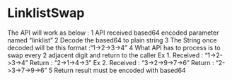 # LinklistSwap
The API will work as below :
1 API received based64 encoded parameter named “linklist”
2 Decode the based64 to plain string
3 The String once decoded will be this format :“1->2->3->4”
4 What API has to process is to swap every 2 adjacent digit and return to the caller
Ex 1.
	Received : “1->2->3->4”
	Return :  “2->1->4->3”
Ex 2.
	Received : “3->2->9->7->6”
	Return : “2->3->7->9->6”
5 Return result must be encoded with based64